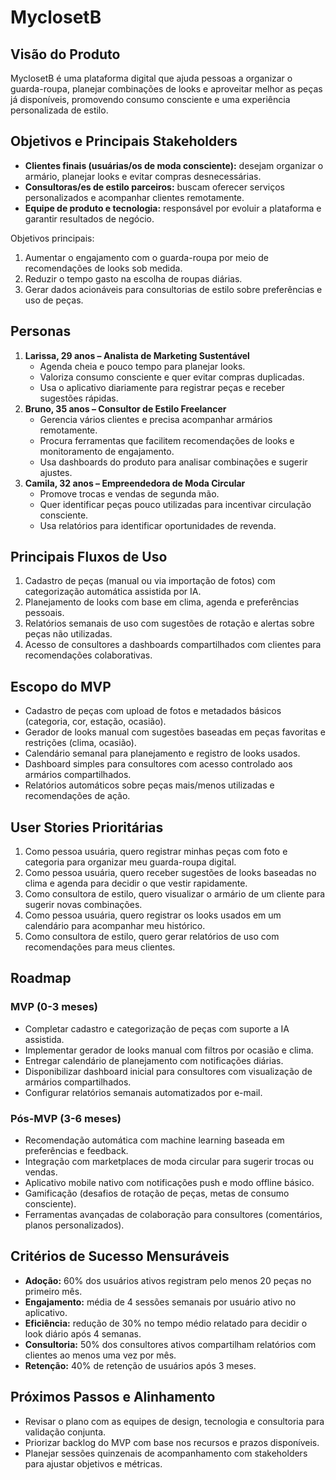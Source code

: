# MyclosetB

## Visão do Produto
MyclosetB é uma plataforma digital que ajuda pessoas a organizar o guarda-roupa, planejar combinações de looks e aproveitar melhor as peças já disponíveis, promovendo consumo consciente e uma experiência personalizada de estilo.

## Objetivos e Principais Stakeholders
- **Clientes finais (usuárias/os de moda consciente):** desejam organizar o armário, planejar looks e evitar compras desnecessárias.
- **Consultoras/es de estilo parceiros:** buscam oferecer serviços personalizados e acompanhar clientes remotamente.
- **Equipe de produto e tecnologia:** responsável por evoluir a plataforma e garantir resultados de negócio.

Objetivos principais:
1. Aumentar o engajamento com o guarda-roupa por meio de recomendações de looks sob medida.
2. Reduzir o tempo gasto na escolha de roupas diárias.
3. Gerar dados acionáveis para consultorias de estilo sobre preferências e uso de peças.

## Personas
1. **Larissa, 29 anos – Analista de Marketing Sustentável**  
   - Agenda cheia e pouco tempo para planejar looks.  
   - Valoriza consumo consciente e quer evitar compras duplicadas.  
   - Usa o aplicativo diariamente para registrar peças e receber sugestões rápidas.
2. **Bruno, 35 anos – Consultor de Estilo Freelancer**  
   - Gerencia vários clientes e precisa acompanhar armários remotamente.  
   - Procura ferramentas que facilitem recomendações de looks e monitoramento de engajamento.  
   - Usa dashboards do produto para analisar combinações e sugerir ajustes.
3. **Camila, 32 anos – Empreendedora de Moda Circular**  
   - Promove trocas e vendas de segunda mão.  
   - Quer identificar peças pouco utilizadas para incentivar circulação consciente.  
   - Usa relatórios para identificar oportunidades de revenda.

## Principais Fluxos de Uso
1. Cadastro de peças (manual ou via importação de fotos) com categorização automática assistida por IA.
2. Planejamento de looks com base em clima, agenda e preferências pessoais.
3. Relatórios semanais de uso com sugestões de rotação e alertas sobre peças não utilizadas.
4. Acesso de consultores a dashboards compartilhados com clientes para recomendações colaborativas.

## Escopo do MVP
- Cadastro de peças com upload de fotos e metadados básicos (categoria, cor, estação, ocasião).
- Gerador de looks manual com sugestões baseadas em peças favoritas e restrições (clima, ocasião).
- Calendário semanal para planejamento e registro de looks usados.
- Dashboard simples para consultores com acesso controlado aos armários compartilhados.
- Relatórios automáticos sobre peças mais/menos utilizadas e recomendações de ação.

## User Stories Prioritárias
1. Como pessoa usuária, quero registrar minhas peças com foto e categoria para organizar meu guarda-roupa digital.
2. Como pessoa usuária, quero receber sugestões de looks baseadas no clima e agenda para decidir o que vestir rapidamente.
3. Como consultora de estilo, quero visualizar o armário de um cliente para sugerir novas combinações.
4. Como pessoa usuária, quero registrar os looks usados em um calendário para acompanhar meu histórico.
5. Como consultora de estilo, quero gerar relatórios de uso com recomendações para meus clientes.

## Roadmap
### MVP (0-3 meses)
- Completar cadastro e categorização de peças com suporte a IA assistida.  
- Implementar gerador de looks manual com filtros por ocasião e clima.  
- Entregar calendário de planejamento com notificações diárias.  
- Disponibilizar dashboard inicial para consultores com visualização de armários compartilhados.  
- Configurar relatórios semanais automatizados por e-mail.

### Pós-MVP (3-6 meses)
- Recomendação automática com machine learning baseada em preferências e feedback.  
- Integração com marketplaces de moda circular para sugerir trocas ou vendas.  
- Aplicativo mobile nativo com notificações push e modo offline básico.  
- Gamificação (desafios de rotação de peças, metas de consumo consciente).  
- Ferramentas avançadas de colaboração para consultores (comentários, planos personalizados).

## Critérios de Sucesso Mensuráveis
- **Adoção:** 60% dos usuários ativos registram pelo menos 20 peças no primeiro mês.  
- **Engajamento:** média de 4 sessões semanais por usuário ativo no aplicativo.  
- **Eficiência:** redução de 30% no tempo médio relatado para decidir o look diário após 4 semanas.  
- **Consultoria:** 50% dos consultores ativos compartilham relatórios com clientes ao menos uma vez por mês.  
- **Retenção:** 40% de retenção de usuários após 3 meses.

## Próximos Passos e Alinhamento
- Revisar o plano com as equipes de design, tecnologia e consultoria para validação conjunta.  
- Priorizar backlog do MVP com base nos recursos e prazos disponíveis.  
- Planejar sessões quinzenais de acompanhamento com stakeholders para ajustar objetivos e métricas.

